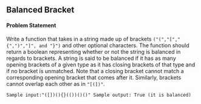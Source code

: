 ## Balanced Bracket

#### Problem Statement

Write a function that takes in a string made up of brackets `("(","[","{",")","]", and "}")` and other optional characters. The function should return a boolean
representing whether or not the string is balanced in regards to brackets. A string is said to be balanced if it has as many opening brackets of a given type as it has
closing brackets of that type and if no bracket is unmatched. Note that a closing bracket cannot match a corresponding opening bracket that comes after it.
Similarly, brackets cannot overlap each other as in `"[(])"`.

`Sample input:"([])(){}(())()()" Sample output: True (it is balanced)`
